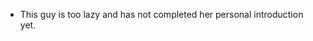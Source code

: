 - This guy is too lazy and has not completed her personal introduction yet.
<!---
- 👋 Hi, I’m @Sophiasarea
- 👀 I’m interested in ...
- 🌱 I’m currently learning ...
- 💞️ I’m looking to collaborate on ...
- 📫 How to reach me ...
- 😄 Pronouns: ...
- ⚡ Fun fact: ...
--->

<!---
Sophiasarea/Sophiasarea is a ✨ special ✨ repository because its `README.md` (this file) appears on your GitHub profile.
You can click the Preview link to take a look at your changes.
--->
